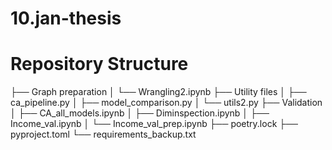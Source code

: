 # 10.jan-thesis



# Repository Structure
├── Graph preparation
│   └── Wrangling2.ipynb
├── Utility files
│   ├── ca_pipeline.py
│   ├── model_comparison.py
│   └── utils2.py
├── Validation
│   ├── CA_all_models.ipynb
│   ├── Diminspection.ipynb
│   ├── Income_val.ipynb
│   └── Income_val_prep.ipynb
├── poetry.lock
├── pyproject.toml
└── requirements_backup.txt
